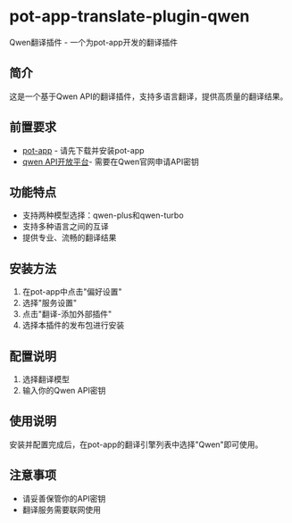 # pot-app-translate-plugin-qwen

Qwen翻译插件 - 一个为pot-app开发的翻译插件

## 简介
这是一个基于Qwen API的翻译插件，支持多语言翻译，提供高质量的翻译结果。

## 前置要求
- [pot-app](https://github.com/pot-app/pot-app) - 请先下载并安装pot-app
- [qwen API开放平台](https://bailian.console.aliyun.com/?tab=model#/api-key)- 需要在Qwen官网申请API密钥

## 功能特点
- 支持两种模型选择：qwen-plus和qwen-turbo
- 支持多种语言之间的互译
- 提供专业、流畅的翻译结果

## 安装方法
1. 在pot-app中点击"偏好设置"
2. 选择"服务设置"
3. 点击"翻译-添加外部插件"
4. 选择本插件的发布包进行安装

## 配置说明
1. 选择翻译模型
2. 输入你的Qwen API密钥

## 使用说明
安装并配置完成后，在pot-app的翻译引擎列表中选择"Qwen"即可使用。

## 注意事项
- 请妥善保管你的API密钥
- 翻译服务需要联网使用